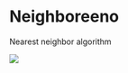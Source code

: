 # Neighboreeno
Nearest neighbor algorithm

![](http://sphilpott.files.wordpress.com/2010/01/neighbors.jpg)
